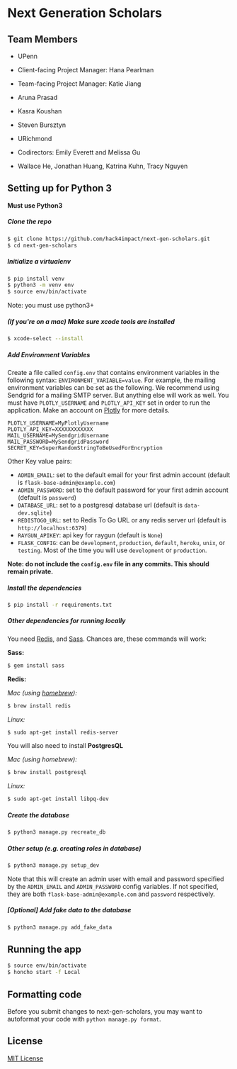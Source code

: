 # Next Generation Scholars

## Team Members
* UPenn
* Client-facing Project Manager: Hana Pearlman
* Team-facing Project Manager: Katie Jiang
* Aruna Prasad
* Kasra Koushan
* Steven Bursztyn

* URichmond
* Codirectors: Emily Everett and Melissa Gu
* Wallace He, Jonathan Huang, Katrina Kuhn, Tracy Nguyen

## Setting up for Python 3
__Must use Python3__

#####  Clone the repo

```bash
$ git clone https://github.com/hack4impact/next-gen-scholars.git
$ cd next-gen-scholars
```

##### Initialize a virtualenv

```bash
$ pip install venv
$ python3 -m venv env
$ source env/bin/activate
```

Note: you must use python3+

##### (If you're on a mac) Make sure xcode tools are installed

```bash
$ xcode-select --install
```

##### Add Environment Variables

Create a file called `config.env` that contains environment variables in the following syntax: `ENVIRONMENT_VARIABLE=value`. For example,
the mailing environment variables can be set as the following. We recommend using Sendgrid for a mailing SMTP server. But anything else will work as well. You must have `PLOTLY_USERNAME` and `PLOTLY_API_KEY` set in order to run the application. Make an account on [Plotly](http://plot.ly) for more details.

```python3
PLOTLY_USERNAME=MyPlotlyUsername
PLOTLY_API_KEY=XXXXXXXXXXXX
MAIL_USERNAME=MySendgridUsername
MAIL_PASSWORD=MySendgridPassword
SECRET_KEY=SuperRandomStringToBeUsedForEncryption
```

Other Key value pairs:

* `ADMIN_EMAIL`: set to the default email for your first admin account (default is `flask-base-admin@example.com`)
* `ADMIN_PASSWORD`: set to the default password for your first admin account (default is `password`)
* `DATABASE_URL`: set to a postgresql database url (default is `data-dev.sqlite`)
* `REDISTOGO_URL`: set to Redis To Go URL or any redis server url (default is `http://localhost:6379`)
* `RAYGUN_APIKEY`: api key for raygun (default is `None`)
* `FLASK_CONFIG`: can be `development`, `production`, `default`, `heroku`, `unix`, or `testing`. Most of the time you will use `development` or `production`.


**Note: do not include the `config.env` file in any commits. This should remain private.**

##### Install the dependencies

```bash
$ pip install -r requirements.txt
```

##### Other dependencies for running locally

You need [Redis](http://redis.io/), and [Sass](http://sass-lang.com/). Chances are, these commands will work:


**Sass:**

```bash
$ gem install sass
```

**Redis:**

_Mac (using [homebrew](http://brew.sh/)):_

```bash
$ brew install redis
```

_Linux:_

```bash
$ sudo apt-get install redis-server
```

You will also need to install **PostgresQL**

_Mac (using homebrew):_

```bash
$ brew install postgresql
```

_Linux:_

```bash
$ sudo apt-get install libpq-dev
```


##### Create the database

```bash
$ python3 manage.py recreate_db
```

##### Other setup (e.g. creating roles in database)

```bash
$ python3 manage.py setup_dev
```

Note that this will create an admin user with email and password specified by the `ADMIN_EMAIL` and `ADMIN_PASSWORD` config variables. If not specified, they are both `flask-base-admin@example.com` and `password` respectively.

##### [Optional] Add fake data to the database

```bash
$ python3 manage.py add_fake_data
```

## Running the app

```bash
$ source env/bin/activate
$ honcho start -f Local
```

## Formatting code

Before you submit changes to next-gen-scholars, you may want to autoformat your code with `python manage.py format`.


## License
[MIT License](LICENSE.md)
